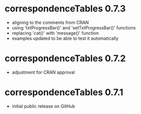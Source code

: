 # correspondenceTables 0.7.3

- aligning to the comments from CRAN 
- using 'txtProgressBar()' and 'setTxtProgressBar()' functions
- replacing 'cat()' with 'message()' function
- examples updated to be able to test it automatically 

# correspondenceTables 0.7.2

- adjustment for CRAN approval

# correspondenceTables 0.7.1

- initial public release on GitHub
